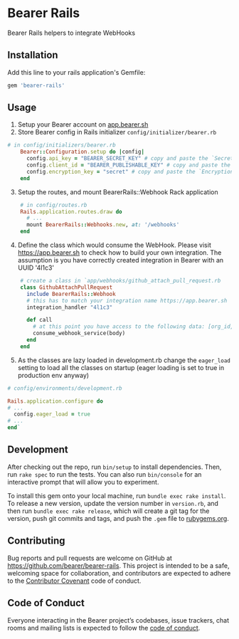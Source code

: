 # Bearer Rails

Bearer Rails helpers to integrate WebHooks

## Installation

Add this line to your rails application's Gemfile:

```ruby
gem 'bearer-rails'
```

## Usage

1. Setup your Bearer account on [app.bearer.sh](https://app.bearer.sh/)
2. Store Bearer config in Rails initializer `config/initializer/bearer.rb`

```ruby
# in config/initializers/bearer.rb
    Bearer::Configuration.setup do |config|
      config.api_key = "BEARER_SECRET_KEY" # copy and paste the `Secret Key` from https://app.bearer.sh/keys
      config.client_id = "BEARER_PUBLISHABLE_KEY" # copy and paste the `Publishable Key` from https://app.bearer.sh/keys
      config.encryption_key = "secret" # copy and paste the `Encryption Key` from https://app.bearer.sh/keys
    end
```

3. Setup the routes, and mount BearerRails::Webhook Rack application

```ruby
    # in config/routes.rb
    Rails.application.routes.draw do
      # ...
      mount BearerRails::Webhooks.new, at: '/webhooks'
    end
```

4. Define the class which would consume the WebHook. Please visit https://app.bearer.sh to check how to build your own integration. The assumption is you have correctly created integration in Bearer with an UUID '4l1c3'

```ruby
    # create a class in `app/webhooks/github_attach_pull_request.rb
    class GithubAttachPullRequest
      include BearerRails::Webhook
      # this has to match your integration name https://app.bearer.sh
      integration_handler "4l1c3"

      def call
        # at this point you have access to the following data: [org_id, integration_id, body]
        consume_webhook_service(body)
      end
    end
```

5. As the classes are lazy loaded in development.rb change the `eager_load` setting to load all the classes on startup (eager loading is set to true in production env anyway)

```ruby
# config/environments/development.rb

Rails.application.configure do
# ...
  config.eager_load = true
# ...
end`
```

## Development

After checking out the repo, run `bin/setup` to install dependencies. Then, run `rake spec` to run the tests. You can also run `bin/console` for an interactive prompt that will allow you to experiment.

To install this gem onto your local machine, run `bundle exec rake install`. To release a new version, update the version number in `version.rb`, and then run `bundle exec rake release`, which will create a git tag for the version, push git commits and tags, and push the `.gem` file to [rubygems.org](https://rubygems.org).

## Contributing

Bug reports and pull requests are welcome on GitHub at https://github.com/bearer/bearer-rails. This project is intended to be a safe, welcoming space for collaboration, and contributors are expected to adhere to the [Contributor Covenant](http://contributor-covenant.org) code of conduct.

## Code of Conduct

Everyone interacting in the Bearer project’s codebases, issue trackers, chat rooms and mailing lists is expected to follow the [code of conduct](https://github.com/bearer/bearer-rails/blob/master/CODE_OF_CONDUCT.md).

